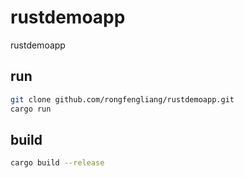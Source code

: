 # rustdemoapp
rustdemoapp

## run
```bash
git clone github.com/rongfengliang/rustdemoapp.git
cargo run 
```
## build
```bash
cargo build --release
```
